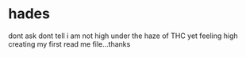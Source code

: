 hades
=====

dont ask dont tell
i am not high under the haze of THC yet feeling high creating my first read me file...thanks